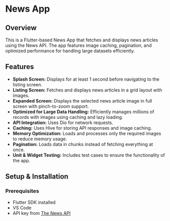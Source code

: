 # News App

## Overview
This is a Flutter-based News App that fetches and displays news articles using the News API. The app features image caching, pagination, and optimized performance for handling large datasets efficiently.

## Features
- **Splash Screen:** Displays for at least 1 second before navigating to the listing screen.
- **Listing Screen:** Fetches and displays news articles in a grid layout with images.
- **Expanded Screen:** Displays the selected news article image in full screen with pinch-to-zoom support.
- **Optimized for Large Data Handling:** Efficiently manages millions of records with images using caching and lazy loading.
- **API Integration:** Uses Dio for network requests.
- **Caching:** Uses Hive for storing API responses and image caching.
- **Memory Optimization:** Loads and processes only the required images to reduce memory usage.
- **Pagination:** Loads data in chunks instead of fetching everything at once.
- **Unit & Widget Testing:** Includes test cases to ensure the functionality of the app.

## Setup & Installation
### Prerequisites
- Flutter SDK installed
- VS Code
- API key from [The News API](https://www.thenewsapi.com/)

